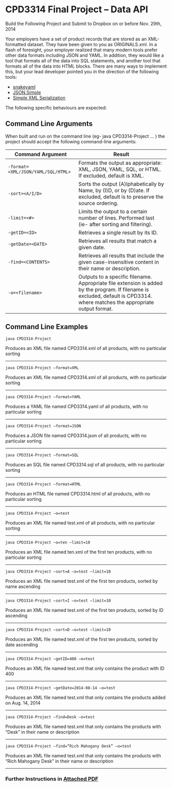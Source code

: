 # CPD3314 Final Project – Data API

Build the Following Project and Submit to Dropbox on or before Nov. 29th, 2014

Your employers have a set of product records that are stored as an XML-formatted dataset.
They have been given to you as ORIGINALS.xml. In a flash of foresight, your employer realized that 
many modern tools prefer other data formats including JSON and YAML. In addition, they would like a tool 
that formats all of the data into SQL statements, and another tool that formats all of the data into HTML blocks.
There are many ways to implement this, but your lead developer pointed you in the direction of the following tools:

* [snakeyaml](https://code.google.com/p/snakeyaml/)
* [JSON.Simple](https://code.google.com/p/json-simple/)
* [Simple XML Serialization](http://simple.sourceforge.net/)

The following specific behaviours are expected:

## Command Line Arguments

When built and run on the command line (eg- java CPD3314-Project ... )
 the project should accept the following command-line arguments:

Command Argument                   | Result
-----------------------------------|---------------------------
`-format=<XML/JSON/YAML/SQL/HTML>` | Formats the output as appropriate: XML, JSON, YAML, SQL, or HTML. If excluded, default is XML.
`-sort=<A/I/D>`                              | Sorts the output (A)lphabetically by Name, by (I)D, or by (D)ate. If excluded, default is to preserve the source ordering.
`-limit=<#>`                       | Limits the output to a certain number of lines. Performed last (ie- after sorting and filtering).
`-getID=<ID>`                      | Retrieves a single result by its ID.
`-getDate=<DATE>`                  | Retrieves all results that match a given date.
`-find=<CONTENTS>`                 | Retrieves all results that include the given case-insensitive content in their name or description.
`-o=<filename>`                    | Outputs to a specific filename. Appropriate file extension is added by the program. If filename is excluded, default is CPD3314.<ext> where <ext> matches the appropriate output format.

## Command Line Examples

`java CPD3314-Project`

Produces an XML file named CPD3314.xml of all products, with no particular sorting

---

`java CPD3314-Project –format=XML`

Produces an XML file named CPD3314.xml of all products, with no particular sorting

---

`java CPD3314-Project –format=YAML`

Produces a YAML file named CPD3314.yaml of all products, with no particular sorting

---

`java CPD3314-Project –format=JSON`

Produces a JSON file named CPD3314.json of all products, with no particular sorting

---

`java CPD3314-Project –format=SQL`

Produces an SQL file named CPD3314.sql of all products, with no particular sorting

---

`java CPD3314-Project –format=HTML`

Produces an HTML file named CPD3314.html of all products, with no particular sorting

---

`java CPD3314-Project –o=test`

Produces an XML file named test.xml of all products, with no particular sorting

---

`java CPD3314-Project –o=ten –limit=10`

Produces an XML file named ten.xml of the first ten products, with no particular sorting

---

`java CPD3314-Project –sort=A –o=test –limit=10`

Produces an XML file named test.xml of the first ten products, sorted by name ascending

---

`java CPD3314-Project –sort=I –o=test –limit=10`

Produces an XML file named test.xml of the first ten products, sorted by ID ascending

---

`java CPD3314-Project –sort=D –o=test –limit=10`

Produces an XML file named test.xml of the first ten products, sorted by date ascending

---

`java CPD3314-Project –getID=400 –o=test`

Produces an XML file named test.xml that only contains the product with ID 400

---

`java CPD3314-Project –getDate=2014-08-14 –o=test`

Produces an XML file named test.xml that only contains the products added on Aug. 14, 2014

---

`java CPD3314-Project –find=Desk –o=test`

Produces an XML file named test.xml that only contains the products with “Desk” in their name or description

---

`java CPD3314-Project –find=”Rich Mahogany Desk” –o=test`

Produces an XML file named test.xml that only contains the products with “Rich Mahogany Desk” in their name or description

---

### Further Instructions in [Attached PDF](https://github.com/LenPayne/CPD3314-Project/blob/master/CPD3314%20Data%20Project%20Instructions.pdf)

